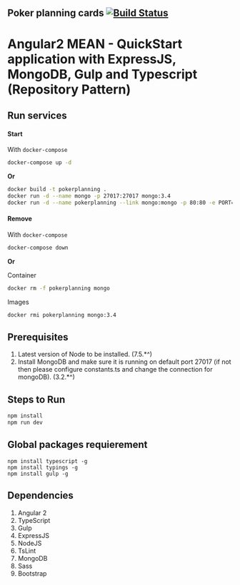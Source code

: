 ## Poker planning cards [![Build Status](https://travis-ci.org/lzientek/pockerPlanning.svg?branch=master)](https://travis-ci.org/lzientek/pockerPlanning)
# Angular2 MEAN - QuickStart application with ExpressJS, MongoDB, Gulp and Typescript (Repository Pattern)

## Run services

#### Start

With `docker-compose`
```bash
docker-compose up -d
```

**Or**

```bash
docker build -t pokerplanning .
docker run -d --name mongo -p 27017:27017 mongo:3.4
docker run -d --name pokerplanning --link mongo:mongo -p 80:80 -e PORT="80" -e NODE_ENV="production" -e dbURI="mongodb://mongo:27017/pokerPlanning" pokerplanning
```

#### Remove

With `docker-compose`
```bash
docker-compose down
```

**Or**

Container
```bash
docker rm -f pokerplanning mongo
```
Images
```bash
docker rmi pokerplanning mongo:3.4
```
## Prerequisites

1. Latest version of Node to be installed. (7.5.*^)
2. Install MongoDB and make sure it is running on default port 27017 (if not then please configure constants.ts and change the connection for mongoDB). (3.2.*^)

## Steps to Run
```sh
npm install
npm run dev
```

## Global packages requierement
```
npm install typescript -g
npm install typings -g
npm install gulp -g

```
## Dependencies

1. Angular 2
2. TypeScript
3. Gulp
4. ExpressJS
5. NodeJS
6. TsLint
7. MongoDB
8. Sass
9. Bootstrap
